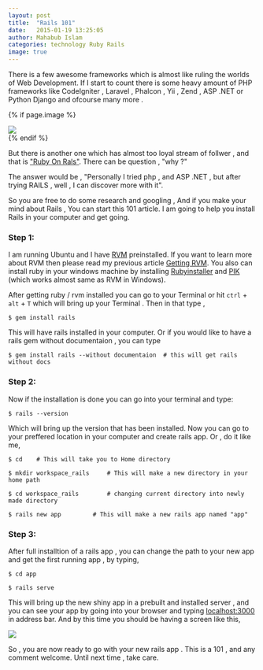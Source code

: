 ```yaml
---
layout: post
title:  "Rails 101"
date:   2015-01-19 13:25:05
author: Mahabub Islam
categories: technology Ruby Rails
image: true
---
```




There is a few awesome frameworks which is almost like ruling the worlds of Web Development. If I start to count there is some heavy amount of PHP frameworks like CodeIgniter , Laravel , Phalcon , Yii , Zend , ASP .NET or Python Django and ofcourse many more .

{% if page.image %}
 <div class="post-img">
 <img class="img-responsive img-post" src=" {{site.baseurl}}/img/rubyrails.png "/>
 </div>
{% endif %}

But there is another one which has almost too loyal stream of follwer , and that is ["Ruby On Rals"]().
There can be question , "why ?" 
 
The answer would be , "Personally I tried php , and ASP .NET , but after trying RAILS , well , I can discover more with it".

So you are free to do some research and googling , And if you make your mind about Rails , You can start this 101 article. I am going to help you install Rails in your computer and get going.

### Step 1:

I am running Ubuntu and I have [RVM]() preinstalled. If you want to learn more about RVM then please read my previous article [Getting RVM](). You also can install ruby in your windows machine by installing [Rubyinstaller]()
and [PIK]() (which works almost same as RVM in Windows).

After getting ruby / rvm installed you can go to your Terminal or  hit ```ctrl``` + ```alt``` + ```T``` which will bring up your Terminal . Then in that type ,

	$ gem install rails 

This will have rails installed in your computer. Or if you would like to have a rails gem without documentaion , you can type
	
	$ gem install rails --without documentaion  # this will get rails without docs 



### Step 2:

Now if the installation is done you can go into your terminal and type:

	$ rails --version

Which will bring up the version that has been installed. Now you can go to your preffered location in your computer and create rails app. Or , do it like me,

	$ cd 	# This will take you to Home directory

	$ mkdir workspace_rails		# This will make a new directory in your home path

	$ cd workspace_rails		# changing current directory into newly made directory

	$ rails new app 		# This will make a new rails app named "app" 


### Step 3:

After full installtion of a rails app , you can change the path to your new app and get the first running app , by typing,

	$ cd app

	$ rails serve

This will bring up the new shiny app in a prebuilt and installed server , and you can see your app by going into your browser and typing [localhost:3000](#) in address bar. And by this time you should be having a screen like this,

<div class="post-img">
<img class="img-responsive img-post" src=" {{site.baseurl}}/img/rails-app.png "/>
</div>


So , you are now ready to go with your new rails app . This is a 101 , and any comment welcome. Until next time , take care.




